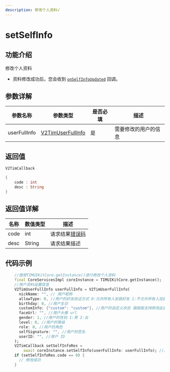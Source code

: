 ```yaml
---
description: 修改个人资料√
---
```


# setSelfInfo

## 功能介绍

修改个人资料

* 资料修改成功后，您会收到 [`onSelfInfoUpdated`](../../api/callbacks/v2timuserfullinfocallback.md) 回调。

## 参数详解

| 参数名称         | 参数类型                                                            | 是否必填 | 描述         |
| ------------ | --------------------------------------------------------------- | ---- | ---------- |
| userFullInfo | [V2TimUserFullInfo](../../api/guan-jian-lei/user/v2timuserfullinfo.md) | 是    | 需要修改的用户的信息 |

## 返回值

```dart
V2TimCallback

{
    code : int
    desc : String
}
```

## 返回值详解

| 名称   | 数值类型   | 描述                                                             |
| ---- | ------ | -------------------------------------------------------------- |
| code | int    | 请求结果[错误码](https://cloud.tencent.com/document/product/269/1671) |
| desc | String | 请求结果描述                                                         |

## 代码示例  &#x20;

```dart
    //使用TIMUIKitCore.getInstance()进行修改个人资料
    final CoreServicesImpl coreInstance = TIMUIKitCore.getInstance();
    //用户资料设置信息
    V2TimUserFullInfo userFullInfo = V2TimUserFullInfo(
      nickName: "", // 用户昵称
      allowType: 0, //用户的好友验证方式 0:允许所有人加我好友 1:不允许所有人加我好友 2:加我好友需我确认
      birthday: 0, //用户生日
      customInfo: {"custom": "custom"}, //用户的自定义状态 旗舰版支持修改此属性
      faceUrl: "", //用户头像 url
      gender: 1, //用户的性别 1:男 2:女
      level: 0, //用户的等级
      role: 0, //用户的角色
      selfSignature: "", //用户的签名
      userID: "", //用户 ID
    );
    V2TimCallback setSelfInfoRes =
        await coreInstance.setSelfInfo(userFullInfo: userFullInfo); //用户资料设置信息
    if (setSelfInfoRes.code == 0) {
      // 修改成功
    }
```
